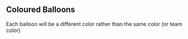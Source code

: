 ## Coloured Balloons

Each balloon will be a different color rather than the same color (or team color)